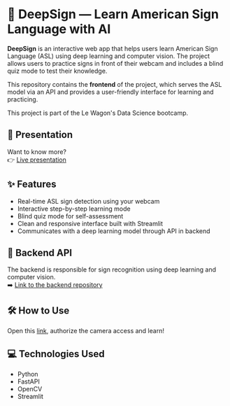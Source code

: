 # 🧠 DeepSign — Learn American Sign Language with AI

**DeepSign** is an interactive web app that helps users learn American Sign Language (ASL) using deep learning and computer vision. The project allows users to practice signs in front of their webcam and includes a blind quiz mode to test their knowledge.

This repository contains the **frontend** of the project, which serves the ASL model via an API and provides a user-friendly interface for learning and practicing. 

This project is part of the Le Wagon's Data Science bootcamp. 

## 🔗 Presentation

Want to know more?  
👉 [Live presentation](https://youtu.be/PvtTdSjSBz8)

## ✨ Features

- Real-time ASL sign detection using your webcam
- Interactive step-by-step learning mode
- Blind quiz mode for self-assessment
- Clean and responsive interface built with Streamlit
- Communicates with a deep learning model through API in backend

## 🧠 Backend API

The backend is responsible for sign recognition using deep learning and computer vision.  
➡️ [Link to the backend repository](https://github.com/SimFour64/DeepSign)

## 🛠️ How to Use

Open this [link](https://deepsign-front-brtejqsxmxamqfusv8ecsg.streamlit.app/), authorize the camera access and learn!

## 💻 Technologies Used

- Python
- FastAPI
- OpenCV
- Streamlit
